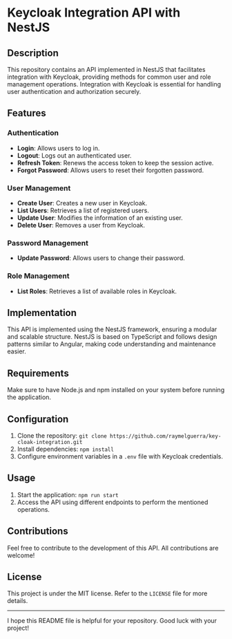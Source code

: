 # Keycloak Integration API with NestJS

## Description

This repository contains an API implemented in NestJS that facilitates integration with Keycloak, providing methods for common user and role management operations. Integration with Keycloak is essential for handling user authentication and authorization securely.

## Features

### Authentication

- **Login**: Allows users to log in.
- **Logout**: Logs out an authenticated user.
- **Refresh Token**: Renews the access token to keep the session active.
- **Forgot Password**: Allows users to reset their forgotten password.

### User Management

- **Create User**: Creates a new user in Keycloak.
- **List Users**: Retrieves a list of registered users.
- **Update User**: Modifies the information of an existing user.
- **Delete User**: Removes a user from Keycloak.

### Password Management

- **Update Password**: Allows users to change their password.

### Role Management

- **List Roles**: Retrieves a list of available roles in Keycloak.

## Implementation

This API is implemented using the NestJS framework, ensuring a modular and scalable structure. NestJS is based on TypeScript and follows design patterns similar to Angular, making code understanding and maintenance easier.

## Requirements

Make sure to have Node.js and npm installed on your system before running the application.

## Configuration

1. Clone the repository: `git clone https://github.com/raymelguerra/key-cloak-integration.git`
2. Install dependencies: `npm install`
3. Configure environment variables in a `.env` file with Keycloak credentials.

## Usage

1. Start the application: `npm run start`
2. Access the API using different endpoints to perform the mentioned operations.

## Contributions

Feel free to contribute to the development of this API. All contributions are welcome!

## License

This project is under the MIT license. Refer to the `LICENSE` file for more details.

---

I hope this README file is helpful for your repository. Good luck with your project!